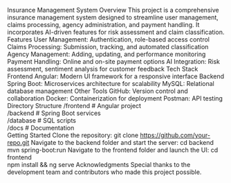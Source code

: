 Insurance Management System
Overview
This project is a comprehensive insurance management system designed to streamline user management, claims processing, agency administration, and payment handling. It incorporates AI-driven features for risk assessment and claim classification.
Features
User Management: Authentication, role-based access control
Claims Processing: Submission, tracking, and automated classification
Agency Management: Adding, updating, and performance monitoring
Payment Handling: Online and on-site payment options
AI Integration: Risk assessment, sentiment analysis for customer feedback
Tech Stack
Frontend
Angular: Modern UI framework for a responsive interface
Backend
Spring Boot: Microservices architecture for scalability
MySQL: Relational database management
Other Tools
GitHub: Version control and collaboration
Docker: Containerization for deployment
Postman: API testing
Directory Structure
/frontend  # Angular project  
/backend   # Spring Boot services  
/database  # SQL scripts  
/docs      # Documentation  
Getting Started
Clone the repository:
git clone https://github.com/your-repo.git
Navigate to the backend folder and start the server:
cd backend  
mvn spring-boot:run
Navigate to the frontend folder and launch the UI:
cd frontend  
npm install && ng serve
Acknowledgments
Special thanks to the development team and contributors who made this project possible.
